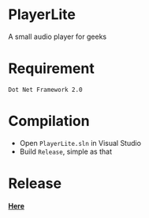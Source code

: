 # PlayerLite
A small audio player for geeks

# Requirement
    Dot Net Framework 2.0

# Compilation
* Open  `PlayerLite.sln` in Visual Studio
* Build `Release`, simple as that

# Release
   #### [Here][1] ####

[1]: https://github.com/Dragneel1234/PlayerLite/releases/latest "Latest Releases"

